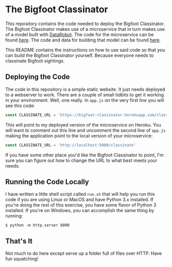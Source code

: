 # The Bigfoot Classinator

This repository contains the code needed to deploy the Bigfoot Classinator. The Bigfoot Classinator makes use of a microservice that in turn makes use of a model built with [DataRobot](https://www.datarobot.com/). The code for the microservice can be found [here](https://github.com/bigfoot-classinator/bigfoot-classinator-server). The code and data for building that model can be found [here](https://github.com/bigfoot-classinator/bigfoot-classinator-model).

This README contains the instructions on how to use said code so that you can build the Bigfoot Classinator yourself. Because everyone needs to classinate Bigfoot sightings.

## Deploying the Code

The code in this repository is a simple static website. It just needs deployed to a webserver to work. There are a couple of small tidbits to get it working in your environment. Well, one really. In `app.js` on the very first line you will see this code:

```javascript
const CLASSINATE_URL = 'https://bigfoot-classinator.herokuapp.com/classinate'
```

This will point to my deployed version of the microservice on Heroku. You will want to comment out this line and uncomment the second line of `app.js` making the application point to the local version of your microservice:

```javascript
const CLASSINATE_URL = 'http://localhost:5000/classinate'
```

If you have some other place you'd like the Bigfoot Classinator to point, I'm sure you can figure out how to change the URL to what best meets your needs.

## Running the Code Locally

I have written a little shell script called `run.sh` that will help you run this code if you are using Linux or MacOS and have Python 3.x installed. If you're doing the rest of this exercise, you have some flavor of Python 3 installed. If you're on Windows, you can accomplish the same thing by running:

    $ python -m http.server 8000

## That's It

Not much to do here except serve up a folder full of files over HTTP. Have fun squatching!
